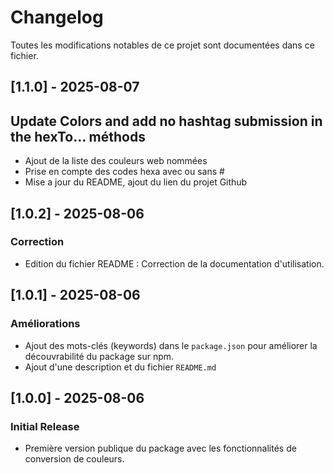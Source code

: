 # Changelog

Toutes les modifications notables de ce projet sont documentées dans ce fichier.

## [1.1.0] - 2025-08-07

## Update Colors and add no hashtag submission in the hexTo... méthods

- Ajout de la liste des couleurs web nommées
- Prise en compte des codes hexa avec ou sans #
- Mise a jour du README, ajout du lien du projet Github

## [1.0.2] - 2025-08-06

### Correction

- Edition du fichier README : Correction de la documentation d'utilisation.

## [1.0.1] - 2025-08-06

### Améliorations

- Ajout des mots-clés (keywords) dans le `package.json` pour améliorer la découvrabilité du package sur npm.
- Ajout d'une description et du fichier `README.md`

## [1.0.0] - 2025-08-06

### Initial Release

- Première version publique du package avec les fonctionnalités de conversion de couleurs.
